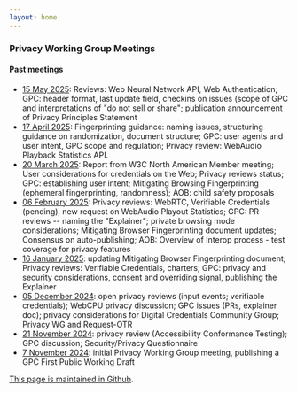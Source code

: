```yaml
---
layout: home
---
```


### Privacy Working Group Meetings

#### Past meetings

* [15 May 2025](minutes/privacywg-20250515.md): Reviews: Web Neural Network API, Web Authentication; GPC: header format, last update field, checkins on issues (scope of GPC and interpretations of "do not sell or share"; publication announcement of Privacy Principles Statement 
* [17 April 2025](minutes/privacywg-20250417.md): Fingerprinting guidance: naming issues, structuring guidance on randomization, document structure; GPC: user agents and user intent, GPC scope and regulation; Privacy review: WebAudio Playback Statistics API.
* [20 March 2025](minutes/privacywg-20250320.md): Report from W3C North American Member meeting; User considerations for credentials on the Web; Privacy reviews status; GPC: establishing user intent; Mitigating Browsing Fingerprinting (ephemeral fingerprinting, randomness); AOB: child safety proposals
* [06 February 2025](minutes/privacywg-20250206.md): Privacy reviews: WebRTC, Verifiable Credentials (pending), new request on WebAudio Playout Statistics; GPC: PR reviews -- naming the "Explainer"; private browsing mode considerations; Mitigating Browser Fingerprinting document updates; Consensus on auto-publishing; AOB: Overview of Interop process - test coverage for privacy features
* [16 January 2025](minutes/privacywg-20250116.md): updating Mitigating Browser Fingerprinting document; Privacy reviews: Verifiable Credentials, charters; GPC: privacy and security considerations, consent and overriding signal, publishing the Explainer
* [05 December 2024](minutes/privacywg-20241205.md): open privacy reviews (input events; verifiable credentials); WebCPU privacy discussion; GPC issues (PRs, explainer doc); privacy considerations for Digital Credentials Community Group; Privacy WG and Request-OTR
* [21 November 2024](minutes/privacywg-20241121.md): privacy review (Accessibility Conformance Testing); GPC discussion; Security/Privacy Questionnaire
* [7 November 2024](minutes/privacywg-20241107.md): initial Privacy Working Group meeting, publishing a GPC First Public Working Draft
 
 [This page is maintained in Github](https://github.com/w3c/privacywg/blob/main/meetings.md).
